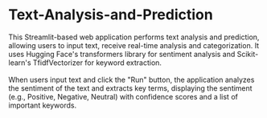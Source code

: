 # Text-Analysis-and-Prediction
This Streamlit-based web application performs text analysis and prediction, allowing users to input text, receive real-time analysis and categorization. It uses Hugging Face's transformers library for sentiment analysis and Scikit-learn's TfidfVectorizer for keyword extraction.</br>
</br>
When users input text and click the "Run" button, the application analyzes the sentiment of the text and extracts key terms, displaying the sentiment (e.g., Positive, Negative, Neutral) with confidence scores and a list of important keywords.
